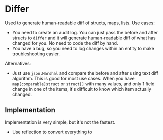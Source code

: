 # Differ

Used to generate human-readable diff of structs, maps, lists. Use cases:
- You need to create an audit log. You can just pass the before and after structs to `differ` and it will generate
  human-readable diff of what has changed for you. No need to code the diff by hand.
- You have a bug, so you need to log changes within an entity to make troubleshooting easier.

Alternatives:
- Just use `json.Marshal` and compare the before and after using text diff algorithm. This is good for most use cases.
  When you have `map[comparable]struct` or `struct[]` with many values, and only 1 field change in one of the items,
  it's difficult to know which item actually changed.

## Implementation

Implementation is very simple, but it's not the fastest.
- Use reflection to convert everything to 